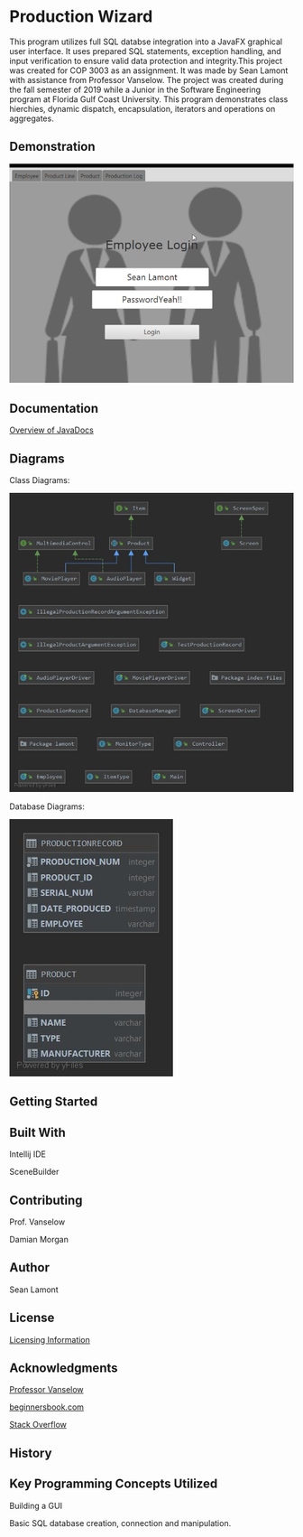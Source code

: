 # Production Wizard
This program utilizes full SQL databse integration into a JavaFX graphical user interface. It uses prepared SQL statements, exception handling, and input verification to ensure valid data protection and integrity.This project was created for COP 3003 as an assignment. It was made by Sean Lamont with assistance from Professor Vanselow. The project was created during the fall semester of 2019 while a Junior in the Software Engineering program at Florida Gulf Coast University. This program demonstrates class hierchies, dynamic dispatch, encapsulation, iterators and operations on aggregates.

## Demonstration
![Production Wizard](https://github.com/SLamont3134/ProductLineOOPFXDb/blob/master/docs/pJ70bhFcSS.gif)

## Documentation

[Overview of JavaDocs](https://github.com/SLamont3134/ProductLineOOPFXDb/blob/master/index.html)

## Diagrams

Class Diagrams:

![Class Diagrams](https://github.com/SLamont3134/ProductLineOOPFXDb/blob/master/docs/lamont_class.jpg)

Database Diagrams:

![Database Diagram](https://github.com/SLamont3134/ProductLineOOPFXDb/blob/master/docs/PRODUCTDB.jpg)


## Getting Started


## Built With
Intellij IDE

SceneBuilder

## Contributing
Prof. Vanselow

Damian Morgan 

## Author
Sean Lamont

## License

[Licensing Information](https://github.com/SLamont3134/ProductLineOOPFXDb/blob/master/LICENSE)

## Acknowledgments
[Professor Vanselow](https://sites.google.com/site/profvanselow/course/cop-3003/oop-project?authuser=0)

[beginnersbook.com](https://beginnersbook.com/2017/09/java-program-to-reverse-a-string-using-recursion/)

[Stack Overflow](https://stackoverflow.com/)

## History


## Key Programming Concepts Utilized
Building a GUI

Basic SQL database creation, connection and manipulation.
